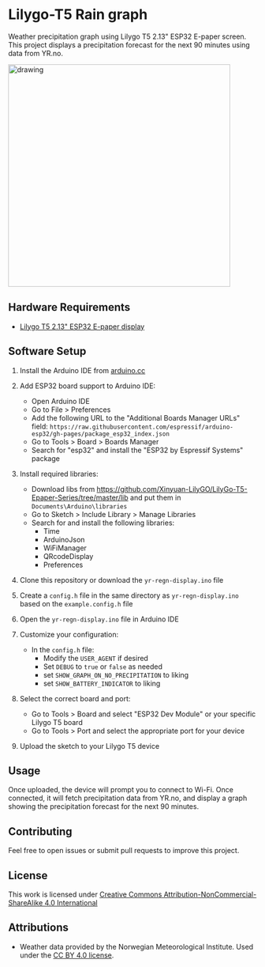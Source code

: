 # Lilygo-T5 Rain graph

Weather precipitation graph using Lilygo T5 2.13" ESP32 E-paper screen. This project displays a precipitation forecast for the next 90 minutes using data from YR.no.

<img src="https://github.com/user-attachments/assets/b2aef714-5bec-43eb-8240-26e3a8b5919c" alt="drawing" width="450"/>

## Hardware Requirements

- [Lilygo T5 2.13" ESP32 E-paper display](https://s.click.aliexpress.com/e/_EvVOHHF)

## Software Setup

1. Install the Arduino IDE from [arduino.cc](https://www.arduino.cc/en/software)

2. Add ESP32 board support to Arduino IDE:
   - Open Arduino IDE
   - Go to File > Preferences
   - Add the following URL to the "Additional Boards Manager URLs" field:
     `https://raw.githubusercontent.com/espressif/arduino-esp32/gh-pages/package_esp32_index.json`
   - Go to Tools > Board > Boards Manager
   - Search for "esp32" and install the "ESP32 by Espressif Systems" package

3. Install required libraries:
   - Download libs from https://github.com/Xinyuan-LilyGO/LilyGo-T5-Epaper-Series/tree/master/lib and put them in `Documents\Arduino\libraries`
   - Go to Sketch > Include Library > Manage Libraries
   - Search for and install the following libraries:
     - Time
     - ArduinoJson
     - WiFiManager
     - QRcodeDisplay
     - Preferences

5. Clone this repository or download the `yr-regn-display.ino` file

6. Create a `config.h` file in the same directory as `yr-regn-display.ino` based on the `example.config.h` file

7. Open the `yr-regn-display.ino` file in Arduino IDE

8. Customize your configuration:
   - In the `config.h` file:
     - Modify the `USER_AGENT` if desired
     - Set `DEBUG` to `true` or `false` as needed
     - set `SHOW_GRAPH_ON_NO_PRECIPITATION` to liking
     - set `SHOW_BATTERY_INDICATOR` to liking

9. Select the correct board and port:
   - Go to Tools > Board and select "ESP32 Dev Module" or your specific Lilygo T5 board
   - Go to Tools > Port and select the appropriate port for your device

10. Upload the sketch to your Lilygo T5 device

## Usage

Once uploaded, the device will prompt you to connect to Wi-Fi. Once connected, it will fetch precipitation data from YR.no, and display a graph showing the precipitation forecast for the next 90 minutes.

## Contributing

Feel free to open issues or submit pull requests to improve this project.

## License

This work is licensed under [Creative Commons Attribution-NonCommercial-ShareAlike 4.0 International](https://creativecommons.org/licenses/by-nc-sa/4.0/)

## Attributions

- Weather data provided by the Norwegian Meteorological Institute. Used under the [CC BY 4.0 license](https://creativecommons.org/licenses/by/4.0/).
